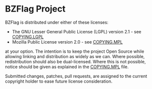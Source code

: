 # BZFlag Project

BZFlag is distributed under either of these licenses:

* The GNU Lesser General Public License (LGPL) version 2.1 - see [COPYING.LGPL](COPYING.LGPL)
* Mozilla Public License version 2.0 - see [COPYING.MPL](COPYING.MPL)

at your option. The intention is to keep the project Open Source while allowing
linking and distribution as widely as we can. Where possible, redistribution
should also be dual-licensed. Where this is not possible, notice should be given
as explained in the [COPYING.MPL](COPYING.MPL) file.

Submitted changes, patches, pull requests, are assigned to the current copyright
holder to ease future license consideration.

